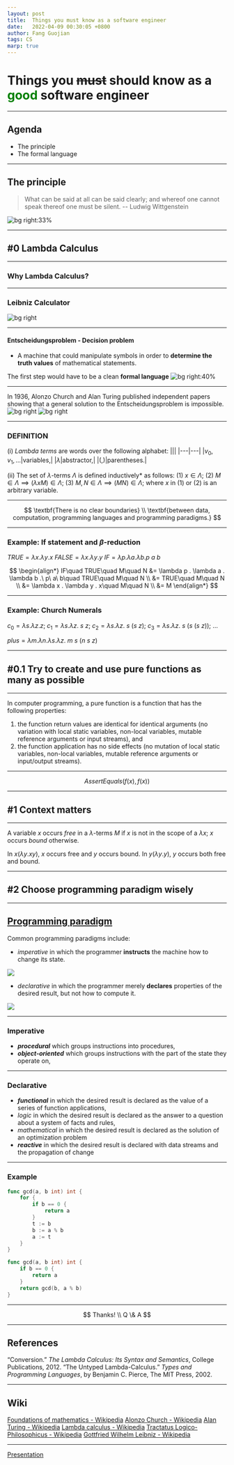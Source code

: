 ```yaml
---
layout: post
title:  Things you must know as a software engineer
date:   2022-04-09 00:30:05 +0800
author: Fang Guojian
tags: CS
marp: true
---
```


# Things you ~~must~~ should know as a <span style="color:green">good</span> software engineer

---

## Agenda
- The principle
- The formal language

---

## The principle
> What can be said at all can be said clearly; and whereof one cannot speak thereof one must be silent.
-- Ludwig Wittgenstein

![bg right:33%](/assets/img/81jxMOgdD8L.jpeg)
<!-- Here should be a clear line between the known and the unknown. -->

---

## #0 Lambda Calculus

---

### Why Lambda Calculus?

---

### Leibniz Calculator
![bg right](/assets/img/Leibnitzrechenmaschine.jpeg)
<!-- invented by the German mathematician Gottfried Wilhelm Leibniz around 1672 and completed in 1694. -->

---

#### Entscheidungsproblem - Decision problem
- A machine that could manipulate symbols in order to **determine the truth values** of mathematical statements.

The first step would have to be a clean **formal language**
![bg right:40%](/assets/img/Leibniz.jpg)

---

In 1936, Alonzo Church and Alan Turing published independent papers showing that a general solution to the Entscheidungsproblem is impossible.
![bg right](/assets/img/Alonzo_Church.jpg)
![bg right](/assets/img/Alan_Turing_Aged_16.jpg)
<!-- -->

---

### DEFINITION

(i) *Lambda terms* are words over the following alphabet:
|||
|---|---|
|$v_0, v_1, ...$|variables,|
|$\lambda$|abstractor,|
|$(, )$|parentheses.|

(ii) The set of $\lambda$-terms $\Lambda$ is defined inductively* as follows:
(1) $x \in \Lambda ;$
(2) $M \in \Lambda \implies (\lambda x M) \in \Lambda ;$
(3) $M, N \in \Lambda \implies (M N) \in \Lambda;$
where $x$ in (1) or (2) is an arbitrary variable.

---

$$
\textbf{There is no clear boundaries} \\
\textbf{between data, computation, programming languages and programming paradigms.}
$$

---

### Example: If statement and $\beta$-reduction
$TRUE=\lambda x . \lambda y . x$
$FALSE=\lambda x . \lambda y . y$
$IF=\lambda p . \lambda a . \lambda b . p\ a\ b$

$$
\begin{align*}
IF\quad TRUE\quad M\quad N &= \lambda p . \lambda a . \lambda b .\ p\ a\ b\quad TRUE\quad M\quad N \\
                           &= TRUE\quad M\quad N \\
                           &= \lambda x . \lambda y . x\quad M\quad N \\
                           &= M
\end{align*}
$$

---

### Example: Church Numerals

$c_0 = \lambda s. \lambda z. z;$
$c_1 = \lambda s. \lambda z.\ s\ z;$
$c_2 = \lambda s. \lambda z.\ s\ (s\ z);$
$c_3 = \lambda s. \lambda z.\ s\ (s\ (s\ z));$
$...$

$plus = \lambda m. \lambda n. \lambda s. \lambda z.\ m\ s\ (n\ s\ z)$
<!-- s: successor, z: zero -->

---

## #0.1 Try to create and use pure functions as many as possible

---

In computer programming, a pure function is a function that has the following properties:
1. the function return values are identical for identical arguments (no variation with local static variables, non-local variables, mutable reference arguments or input streams), and
2. the function application has no side effects (no mutation of local static variables, non-local variables, mutable reference arguments or input/output streams).

---

$$AssertEquals(f(x), f(x))$$

---

## #1 Context matters

---

A variable $x$ occurs *free* in a $\lambda$-terms $M$ if $x$ is not in the scope of a $\lambda x$; $x$ occurs *bound* otherwise.

In $x (\lambda y.xy)$, $x$ occurs free and $y$ occurs bound.
In $y (\lambda y.y)$, $y$ occurs both free and bound.

---

## #2 Choose programming paradigm wisely

---

## [Programming paradigm](https://en.wikipedia.org/wiki/Programming_paradigm)

Common programming paradigms include:

- *imperative* in which the programmer **instructs** the machine how to change its state.

![](/assets/img/imperative.svg)
<!-- 
@startuml
digraph G {
rankdir="LR";
    "State 0" -> "State 1" [label="action 0"]
    "State 1" -> "State 2" [label="action 1"]
    "State 2" -> "State ???" [label="action 2...N"]
} 
@enduml
-->

- *declarative* in which the programmer merely **declares** properties of the desired result, but not how to compute it.

![](/assets/img/declarative.svg)
<!--
@startuml
digraph G {
rankdir="LR";
    "State 0" -> "State N" [label="???"]
} 
@enduml
 -->

---

### Imperative

- ***procedural*** which groups instructions into procedures,
- ***object-oriented*** which groups instructions with the part of the state they operate on,

---

### Declarative

- ***functional*** in which the desired result is declared as the value of a series of function applications,
- *logic* in which the desired result is declared as the answer to a question about a system of facts and rules,
- *mathematical* in which the desired result is declared as the solution of an optimization problem
- ***reactive*** in which the desired result is declared with data streams and the propagation of change

---

### Example

```go
func gcd(a, b int) int {
    for {
        if b == 0 {
            return a
        }
        t := b
        b := a % b
        a := t
    }
}
```

```go
func gcd(a, b int) int {
    if b == 0 {
        return a
    }
    return gcd(b, a % b)
}
```

---

$$ Thanks! \\ Q \& A $$

---

<!-- 
## #3 Semantics matters

--- -->

## References

“Conversion.” *The Lambda Calculus: Its Syntax and Semantics*, College Publications, 2012.
“The Untyped Lambda-Calculus.” *Types and Programming Languages*, by Benjamin C. Pierce, The MIT Press, 2002. 

---

## Wiki
[Foundations of mathematics - Wikipedia](https://en.wikipedia.org/wiki/Foundations_of_mathematics)
[Alonzo Church - Wikipedia](https://en.wikipedia.org/wiki/Alonzo_Church)
[Alan Turing - Wikipedia](https://en.wikipedia.org/wiki/Alan_Turing)
[Lambda calculus - Wikipedia](https://en.wikipedia.org/wiki/Lambda_calculus)
[Tractatus Logico-Philosophicus - Wikipedia](https://en.wikipedia.org/wiki/Tractatus_Logico-Philosophicus)
[Gottfried Wilhelm Leibniz - Wikipedia](https://en.wikipedia.org/wiki/Gottfried_Wilhelm_Leibniz)

---

[Presentation](/assets/2022-04-09-computing.html)